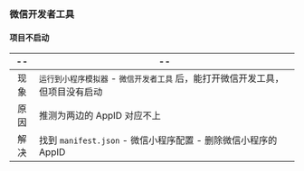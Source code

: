 ### 微信开发者工具



#### 项目不启动

|  --  | --                                                           |
| :--: | ------------------------------------------------------------ |
| 现象 | `运行到小程序模拟器` - `微信开发者工具` 后，能打开微信开发工具，但项目没有启动 |
| 原因 | 推测为两边的 AppID 对应不上                                  |
| 解决 | 找到 `manifest.json` - 微信小程序配置 - 删除微信小程序的 AppID |

